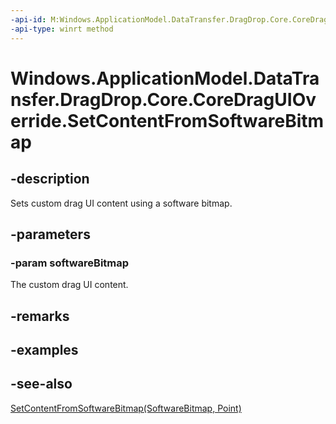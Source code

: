 ----api-id: M:Windows.ApplicationModel.DataTransfer.DragDrop.Core.CoreDragUIOverride.SetContentFromSoftwareBitmap(Windows.Graphics.Imaging.SoftwareBitmap)
-api-type: winrt method
---<!-- Method syntaxpublic void SetContentFromSoftwareBitmap(Windows.Graphics.Imaging.SoftwareBitmap softwareBitmap)--># Windows.ApplicationModel.DataTransfer.DragDrop.Core.CoreDragUIOverride.SetContentFromSoftwareBitmap## -descriptionSets custom drag UI content using a software bitmap.## -parameters### -param softwareBitmapThe custom drag UI content.## -remarks## -examples## -see-also[SetContentFromSoftwareBitmap(SoftwareBitmap, Point)](coredraguioverride_setcontentfromsoftwarebitmap_567377191.md)